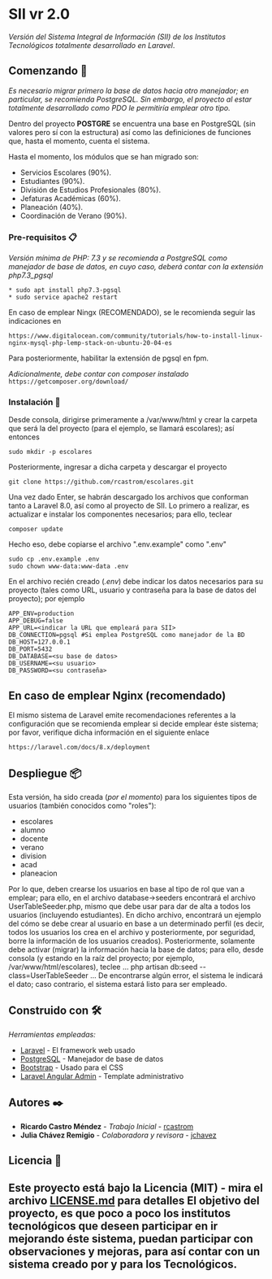 # SII vr 2.0

*Versión del Sistema Integral de Información (SII) de los Institutos Tecnológicos totalmente
desarrollado en Laravel*.


## Comenzando 🚀

_Es necesario migrar primero la base de datos hacia otro manejador; en particular, 
se recomienda PostgreSQL. Sin embargo, el proyecto al estar totalmente desarrollado como PDO 
le permitiría emplear otro tipo._

Dentro del proyecto **POSTGRE** se encuentra una base en PostgreSQL (sin valores pero sí 
con la estructura) así como las definiciones de funciones que, hasta el momento, cuenta el 
sistema.

Hasta el momento, los módulos que se han migrado son:
* Servicios Escolares (90%).
* Estudiantes (90%).
* División de Estudios Profesionales (80%).
* Jefaturas Académicas (60%).
* Planeación (40%).
* Coordinación de Verano (90%).

### Pre-requisitos 📋

_Versión mínima de PHP: 7.3 y se recomienda a PostgreSQL como manejador de base de datos, en
cuyo caso, deberá contar con la extensión php7.3_pgsql_

```
* sudo apt install php7.3-pgsql
* sudo service apache2 restart
```
En caso de emplear Ningx (RECOMENDADO), se le recomienda seguir las indicaciones en
```
https://www.digitalocean.com/community/tutorials/how-to-install-linux-nginx-mysql-php-lemp-stack-on-ubuntu-20-04-es
```
Para posteriormente, habilitar la extensión de pgsql en fpm.

_Adicionalmente, debe contar con composer instalado_
`https://getcomposer.org/download/`
### Instalación 🔧
Desde consola, dirigirse primeramente a /var/www/html y crear la carpeta que será la del proyecto 
(para el ejemplo, se llamará escolares); así entonces
```
sudo mkdir -p escolares
```
Posteriormente, ingresar a dicha carpeta y descargar el proyecto 
```
git clone https://github.com/rcastrom/escolares.git 
```
Una vez dado Enter, se habrán descargado los archivos que conforman tanto a Laravel 8.0, así como
al proyecto de SII. Lo primero a realizar, es actualizar e instalar los componentes necesarios; 
para ello, teclear

```
composer update
```

Hecho eso, debe copiarse el archivo ".env.example" como ".env"
```
sudo cp .env.example .env
sudo chown www-data:www-data .env
```

En el archivo recién creado (_.env_) debe indicar los datos necesarios para
su proyecto (tales como URL, usuario y contraseña para la base de datos del proyecto);
por ejemplo
```
APP_ENV=production
APP_DEBUG=false
APP_URL=<indicar la URL que empleará para SII>
DB_CONNECTION=pgsql #Si emplea PostgreSQL como manejador de la BD
DB_HOST=127.0.0.1
DB_PORT=5432
DB_DATABASE=<su base de datos>
DB_USERNAME=<su usuario>
DB_PASSWORD=<su contraseña>
```
## En caso de emplear Nginx (recomendado)
El mismo sistema de Laravel emite recomendaciones referentes a la configuración que
se recomienda emplear si decide emplear éste sistema; por favor, verifique dicha información
en el siguiente enlace
```
https://laravel.com/docs/8.x/deployment
```

## Despliegue 📦

Esta versión, ha sido creada (_por el momento_) para los siguientes tipos de usuarios 
(también conocidos como "roles"):
* escolares
* alumno
* docente
* verano
* division
* acad
* planeacion

Por lo que, deben crearse los usuarios en base al tipo de rol que van a emplear; para ello, en 
  el archivo database->seeders encontrará el archivo UserTableSeeder.php, mismo que debe
  usar para dar de alta a todos los usuarios (incluyendo estudiantes). 
En dicho archivo, encontrará un ejemplo del cómo se debe crear al usuario en base a un 
determinado perfil (es decir, todos los usuarios los crea en el archivo y posteriormente, 
por seguridad, borre la información de los usuarios creados). 
Posteriormente, solamente debe activar (migrar) la información hacia la base de datos; para
  ello, desde consola (y estando en la raíz del proyecto; por ejemplo, 
  /var/www/html/escolares), teclee
...
  php artisan db:seed --class=UserTableSeeder
...
  De encontrarse algún error, el sistema le indicará el dato; caso contrario, el sistema
  estará listo para ser empleado.
## Construido con 🛠️

_Herramientas empleadas:_

* [Laravel](https://laravel.com/) - El framework web usado
* [PostgreSQL](https://www.postgresql.org/) - Manejador de base de datos
* [Bootstrap](https://getbootstrap.com/) - Usado para el CSS
* [Laravel Angular Admin](https://github.com/silverbux/laravel-angular-admin) - Template administrativo



## Autores ✒️

* **Ricardo Castro Méndez** - *Trabajo Inicial* - [rcastrom](https://github.com/rcastrom)
* **Julia Chávez Remigio** - *Colaboradora y revisora* - [jchavez](mailto:jchavez@ite.edu.mx)

## Licencia 📄

Este proyecto está bajo la Licencia (MIT) - mira el archivo [LICENSE.md](LICENSE.md) para detalles
El objetivo del proyecto, es que poco a poco los institutos tecnológicos que deseen participar en
ir mejorando éste sistema, puedan participar con observaciones y mejoras, para así contar
con un sistema creado por y para los Tecnológicos.
---
